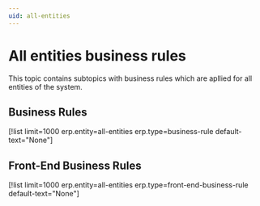 ```yaml
---
uid: all-entities
---
```


# All entities business rules

This topic contains subtopics with business rules which are apllied for all entities of the system.


## Business Rules

[!list limit=1000 erp.entity=all-entities erp.type=business-rule default-text="None"]

## Front-End Business Rules

[!list limit=1000 erp.entity=all-entities erp.type=front-end-business-rule default-text="None"]
